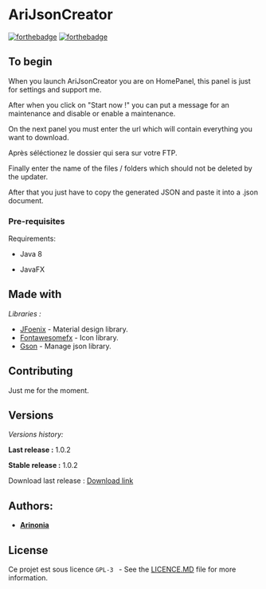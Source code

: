 # AriJsonCreator

  

[![forthebadge](https://forthebadge.com/images/badges/made-with-java.svg)](https://www.java.com/fr/)  [![forthebadge](https://forthebadge.com/images/badges/uses-git.svg)](https://github.com/)

  

## To begin

  

When you launch AriJsonCreator you are on HomePanel, this panel is just for settings and support me.

After when you click on "Start now !" you can put a message for an maintenance and disable or enable a maintenance.

On the next panel you must enter the url which will contain everything you want to download.

Après séléctionez le dossier qui sera sur votre FTP.

Finally enter the name of the files / folders which should not be deleted by the updater.

After that you just have to copy the generated JSON and paste it into a .json document.

  

### Pre-requisites

  

Requirements:

- Java 8

- JavaFX

  

## Made with
  
_Libraries :_

*  [JFoenix](https://github.com/jfoenixadmin/JFoenix) - Material design library.
*  [Fontawesomefx](https://bitbucket.org/Jerady/fontawesomefx/src/master/) - Icon library.
*  [Gson](https://github.com/google/gson) - Manage json library.


## Contributing

  

Just me for the moment.

  

## Versions

_Versions history:_

**Last release :** 1.0.2

**Stable release :** 1.0.2

Download last release : [Download link](https://github.com/Arinonia/AriJsonCreator/releases/download/v1.0.2/AriJsonCreatorV2-1.0.2-SNAPSHOT.jar)

## Authors:

* [**Arinonia**](https://github.com/Arinonia)

## License

 
Ce projet est sous licence ``GPL-3 `` - See the [LICENCE.MD](https://github.com/Arinonia/AriJsonCreator/LICENCE.MD) file for more information.
